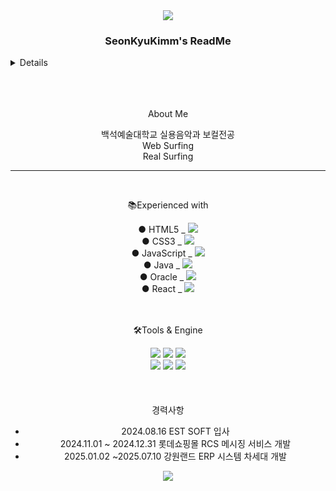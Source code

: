 <div align=center>
	<img src="https://capsule-render.vercel.app/api?type=waving&color=E9D427&height=150&section=header&text=SeonKyuKimm%20&fontSize=45" />
</div>


<div align=center>
	<h3><b>SeonKyuKimm's ReadMe</b><br></h3>
</div>

<details>
	포트폴리오 (PPT) 링크 :<br>
	1 . https://www.canva.com/design/DAGIpg5f1oQ/1xiZkQCfUAGFXtwoK8K9IA/edit <br>
	2 . https://www.canva.com/design/DAGFFvH6-Ts/d_RRd6-TmPLLA-2Ecg9nsQ/edit?utm_content=DAGFFvH6-Ts&utm_campaign=designshare&utm_medium=link2&utm_source=sharebutton
</details>


<br>

<br>

<br>

<div align=center>
	<p>About Me </p>
  백석예술대학교 실용음악과 보컬전공<br>
  Web Surfing<br>
  Real Surfing<br>
</div>

<hr>

<br>
<div align=center>
	<p>📚Experienced with</p>
</div>
<div align=center>
	● HTML5 _ <img src="https://img.shields.io/badge/HTML5-E34F26?style=flat&logo=HTML5&logoColor=white" /><br>
	● CSS3 _ <img src="https://img.shields.io/badge/CSS3-1572B6?style=flat&logo=CSS3&logoColor=white" /><br>
	● JavaScript _ <img src="https://img.shields.io/badge/JavaScript-F7DF1E?style=flat&logo=JavaScript&logoColor=white" /><br>
	● Java _ <img src="https://img.shields.io/badge/Java-007396?style=flat&logo=Conda-Forge&logoColor=white" /><br>
	● Oracle _ <img src="https://img.shields.io/badge/Oracle%20SQL-F80000?style=flat&logo=Oracle&logoColor=white" /><br>
	● React _ <img src="https://img.shields.io/badge/react-%2320232a.svg?style=for-the-badge&logo=react&logoColor=%2361DAFB" />
</div>
	<br>
	<br>
<div align=center>
	<p>🛠Tools & Engine</p>
</div>
<div align=center>
	<img src="https://img.shields.io/badge/Spring-6DB33F?style=flat&logo=Spring&logoColor=white" />
	<img src="https://img.shields.io/badge/Tomcat-F8DC75?style=flat&logo=ApacheTomcat&logoColor=white" />
  <img src="https://img.shields.io/badge/AWS-232F3E?style=flat&logo=AmazonAWS&logoColor=white" />
  <br>
  <img src="https://img.shields.io/badge/GitHub-181717?style=flat&logo=GitHub&logoColor=white" />
  <img src="https://img.shields.io/badge/DBeaver-382923?style=flat&logo=DBeaver&logoColor=white" />
  <img src="https://img.shields.io/badge/ThymeLeaf-005F0F?style=flat&logo=Thymeleaf&logoColor=white" />
</div>
<div>

</div>
<br><br><br>
<div align=center>
	<span> 경력사항 </span>
	<ul>
		<li>2024.08.16 EST SOFT 입사</li>
		<li>2024.11.01 ~ 2024.12.31 롯데쇼핑몰 RCS 메시징 서비스 개발 </li>
		<li>2025.01.02 ~2025.07.10 강원랜드 ERP 시스템 차세대 개발 </li>
	</ul>
</div>
<div align=center>
	<img src="https://capsule-render.vercel.app/api?type=waving&color=E9D427&height=150&section=footer" />
</div>


